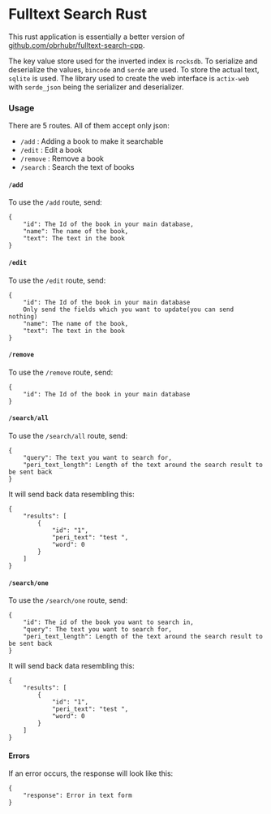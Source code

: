 # Fulltext Search Rust

This rust application is essentially a better version of [github.com/obrhubr/fulltext-search-cpp](https://github.com/obrhubr/fulltext-search-cpp). 

The key value store used for the inverted index is `rocksdb`. To serialize and deserialize the values, `bincode` and `serde` are used. To store the actual text, `sqlite` is used. The library used to create the web interface is `actix-web` with `serde_json` being the serializer and deserializer.

### Usage

There are 5 routes. All of them accept only json: 
 - `/add` : Adding a book to make it searchable
 - `/edit` : Edit a book
 - `/remove` : Remove a book
 - `/search` : Search the text of books


#### `/add`
To use the `/add` route, send:
```
{
    "id": The Id of the book in your main database,
    "name": The name of the book,
    "text": The text in the book
}
```

#### `/edit`
To use the `/edit` route, send:
```
{
    "id": The Id of the book in your main database
    Only send the fields which you want to update(you can send nothing)
    "name": The name of the book,
    "text": The text in the book
}
```

#### `/remove`
To use the `/remove` route, send:
```
{
    "id": The Id of the book in your main database
}
```

#### `/search/all`
To use the `/search/all` route, send:
```
{
    "query": The text you want to search for,
    "peri_text_length": Length of the text around the search result to be sent back
}
```
It will send back data resembling this:
```
{
    "results": [
        {
            "id": "1",
            "peri_text": "test ",
            "word": 0
        }
    ]
}
```

#### `/search/one`
To use the `/search/one` route, send:
```
{
    "id": The id of the book you want to search in,
    "query": The text you want to search for,
    "peri_text_length": Length of the text around the search result to be sent back
}
```
It will send back data resembling this:
```
{
    "results": [
        {
            "id": "1",
            "peri_text": "test ",
            "word": 0
        }
    ]
}
```

#### Errors
If an error occurs, the response will look like this:
```
{
    "response": Error in text form
}
```
